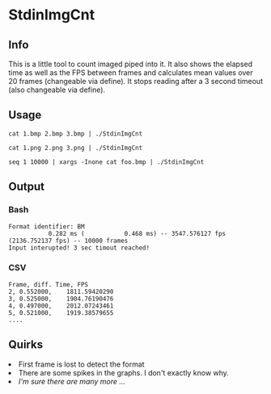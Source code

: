 # StdinImgCnt
## Info
This is a little tool to count imaged piped into it.
It also shows the elapsed time as well as the FPS between frames and
calculates mean values over 20 frames (changeable via define).
It stops reading after a 3 second timeout (also changeable via define).

## Usage
```
cat 1.bmp 2.bmp 3.bmp | ./StdinImgCnt
```
```
cat 1.png 2.png 3.png | ./StdinImgCnt
```
```
seq 1 10000 | xargs -Inone cat foo.bmp | ./StdinImgCnt 
```

## Output
### Bash
```
Format identifier: BM
           0.282 ms (           0.468 ms) -- 3547.576127 fps (2136.752137 fps) -- 10000 frames
Input interupted! 3 sec timout reached!
```
### CSV
```
Frame, diff. Time, FPS
2, 0.552000,    1811.59420290
3, 0.525000,    1904.76190476
4, 0.497000,    2012.07243461
5, 0.521000,    1919.38579655
....
```

## Quirks
<li>First frame is lost to detect the format
<li>There are some spikes in the graphs. I don't exactly know why.
<li><i>I'm sure there are many more ...</i>
